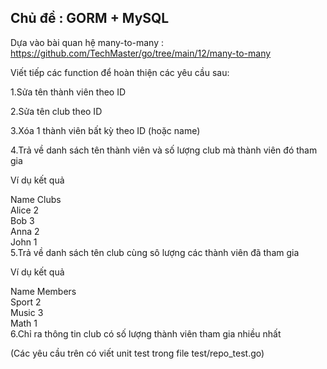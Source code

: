## Chủ đề : GORM + MySQL
Dựa vào bài quan hệ many-to-many : https://github.com/TechMaster/go/tree/main/12/many-to-many

Viết tiếp các function để hoàn thiện các yêu cầu sau:

1.Sửa tên thành viên theo ID

2.Sửa tên club theo ID

3.Xóa 1 thành viên bất kỳ theo ID (hoặc name)

4.Trả về danh sách tên thành viên và số lượng club mà thành viên đó tham gia

Ví dụ kết quả

Name	Clubs  
Alice	2  
Bob	3  
Anna	2  
John	1  
5.Trả về danh sách tên club cùng sô lượng các thành viên đã tham gia

Ví dụ kết quả

Name	Members  
Sport	2  
Music	3  
Math	1  
6.Chỉ ra thông tin club có số lượng thành viên tham gia nhiều nhất

(Các yêu cầu trên có viết unit test trong file test/repo_test.go)

